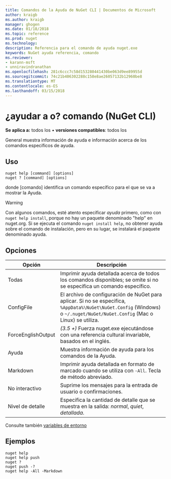 ```yaml
---
title: Comandos de la Ayuda de NuGet CLI | Documentos de Microsoft
author: kraigb
ms.author: kraigb
manager: ghogen
ms.date: 01/18/2018
ms.topic: reference
ms.prod: nuget
ms.technology: 
description: Referencia para el comando de ayuda nuget.exe
keywords: NuGet ayuda referencia, comando
ms.reviewer:
- karann-msft
- unniravindranathan
ms.openlocfilehash: 281c6ccc7c58d153280441430be063d9ee89955d
ms.sourcegitcommit: 74c21b406302288c158e8ae26057132b12960be8
ms.translationtype: MT
ms.contentlocale: es-ES
ms.lasthandoff: 03/15/2018
---
```

# <a name="help-or--command-nuget-cli"></a>¿ayudar a o? comando (NuGet CLI)

**Se aplica a:** todos los &bullet; **versiones compatibles**: todos los

General muestra información de ayuda e información acerca de los comandos específicos de ayuda.

## <a name="usage"></a>Uso

```cli
nuget help [command] [options]
nuget ? [command] [options]
```

donde [comando] identifica un comando específico para el que se va a mostrar la Ayuda.

> [!Warning]
> Con algunos comandos, esté atento especificar *ayuda* primero, como con `nuget help install`, porque no hay un paquete denominado "help" en nuget.org. Si se ejecuta el comando `nuget install help`, no obtener ayuda sobre el comando de instalación, pero en su lugar, se instalará el paquete denominado ayuda.

## <a name="options"></a>Opciones

| Opción | Descripción |
| --- | --- |
| Todas | Imprimir ayuda detallada acerca de todos los comandos disponibles; se omite si no se especifica un comando específico. |
| ConfigFile | El archivo de configuración de NuGet para aplicar. Si no se especifica, `%AppData%\NuGet\NuGet.Config` (Windows) o `~/.nuget/NuGet/NuGet.Config` (Mac o Linux) se utiliza.|
| ForceEnglishOutput | *(3.5 +)*  Fuerza nuget.exe ejecutándose con una referencia cultural invariable, basados en el inglés. |
| Ayuda | Muestra información de ayuda para los comandos de la Ayuda. |
| Markdown | Imprimir ayuda detallada en formato de marcado cuando se utiliza con `-All`. Tecla de método abreviado. |
| No interactivo | Suprime los mensajes para la entrada de usuario o confirmaciones. |
| Nivel de detalle | Especifica la cantidad de detalle que se muestra en la salida: *normal*, *quiet*, *detallada*. |

Consulte también [variables de entorno](cli-ref-environment-variables.md)

## <a name="examples"></a>Ejemplos

```cli
nuget help
nuget help push
nuget ?
nuget push -?
nuget help -All -Markdown
```
